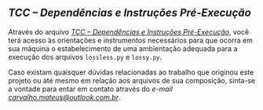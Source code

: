 ## *TCC – Dependências e Instruções Pré-Execução*

Através do arquivo *[TCC – Dependências e Instruções Pré-Execução](https://drive.google.com/file/d/1saLN6xjpuMp2hDV6sFh4DDyn6BkFN8rP/view?usp=sharing)*, você terá acesso às orientações e instrumentos necessários para que ocorra em sua máquina o estabelecimento de uma ambientação adequada para a execução dos arquivos `lossless.py` e `lossy.py`.

Caso existam quaisquer dúvidas relacionadas ao trabalho que originou este projeto ou até mesmo em relação aos arquivos de sua composição, sinta-se a vontade para entar em contato através do *e-mail carvalho.mateus@outlook.com.br*.
